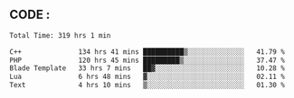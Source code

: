 ## CODE :
<!--START_SECTION:waka-->

```txt
Total Time: 319 hrs 1 min

C++              134 hrs 41 mins ██████████▒░░░░░░░░░░░░░░   41.79 %
PHP              120 hrs 45 mins █████████▒░░░░░░░░░░░░░░░   37.47 %
Blade Template   33 hrs 7 mins   ██▓░░░░░░░░░░░░░░░░░░░░░░   10.28 %
Lua              6 hrs 48 mins   ▓░░░░░░░░░░░░░░░░░░░░░░░░   02.11 %
Text             4 hrs 10 mins   ▒░░░░░░░░░░░░░░░░░░░░░░░░   01.30 %
```

<!--END_SECTION:waka-->
